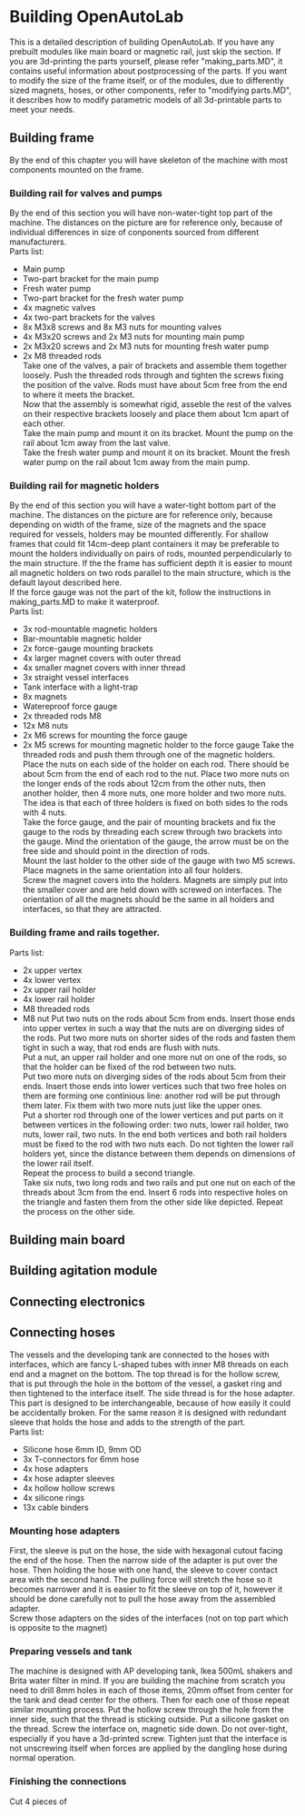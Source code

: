 # Building OpenAutoLab
This is a detailed description of building OpenAutoLab. If you have any prebuilt modules like main board or magnetic rail, just skip the section. If you are 3d-printing the parts yourself, please refer "making_parts.MD", it contains useful information about postprocessing of the parts. If you want to modify the size of the frame itself, or of the modules, due to differently sized magnets, hoses, or other components, refer to "modifying parts.MD", it describes how to modify parametric models of all 3d-printable parts to meet your needs.   
## Building frame
By the end of this chapter you will have skeleton of the machine with most components mounted on the frame.   
### Building rail for valves and pumps
By the end of this section you will have non-water-tight top part of the machine. The distances on the picture are for reference only, because of individual differences in size of conponents sourced from different manufacturers.    
Parts list:  
- Main pump  
- Two-part bracket for the main pump  
- Fresh water pump  
- Two-part bracket for the fresh water pump  
- 4x magnetic valves
- 4x two-part brackets for the valves  
- 8x M3x8 screws and 8x M3 nuts for mounting valves
- 4x M3x20 screws and 2x M3 nuts for mounting main pump
- 2x M3x20 screws and 2x M3 nuts for mounting fresh water pump
- 2x M8 threaded rods  
Take one of the valves, a pair of brackets and assemble them together loosely.
Push the threaded rods through and tighten the screws fixing the position of the valve. Rods must have about 5cm free from the end to where it meets the bracket.  
Now that the assembly is somewhat rigid, asseble the rest of the valves on their respective brackets loosely and place them about 1cm apart of each other.  
Take the main pump and mount it on its bracket. Mount the pump on the rail about 1cm away from the last valve.  
Take the fresh water pump and mount it on its bracket. Mount the fresh water pump on the rail about 1cm away from the main pump.   

### Building rail for magnetic holders
By the end of this section you will have a water-tight bottom part of the machine. The distances on the picture are for reference only, because depending on width of the frame, size of the magnets and the space required for vessels, holders may be mounted differently. For shallow frames that could fit 14cm-deep plant containers it may be preferable to mount the holders individually on pairs of rods, mounted perpendicularly to the main structure. If the the frame has sufficient depth it is easier to mount all magnetic holders on two rods parallel to the main structure, which is the default layout described here.  
If the force gauge was not the part of the kit, follow the instructions in making_parts.MD to make it waterproof.  
Parts list:  
- 3x rod-mountable magnetic holders
- Bar-mountable magnetic holder
- 2x force-gauge mounting brackets
- 4x larger magnet covers with outer thread
- 4x smaller magnet covers with inner thread
- 3x straight vessel interfaces  
- Tank interface with a light-trap
- 8x magnets
- Watereproof force gauge
- 2x threaded rods M8
- 12x M8 nuts
- 2x M6 screws for mounting the force gauge
- 2x M5 screws for mounting magnetic holder to the force gauge
Take the threaded rods and push them through one of the magnetic holders. Place the nuts on each side of the holder on each rod. There should be about 5cm from the end of each rod to the nut. Place two more nuts on the longer ends of the rods about 12cm from the other nuts, then another holder, then 4 more nuts, one more holder and two more nuts. The idea is that each of three holders is fixed on both sides to the rods with 4 nuts.  
Take the force gauge, and the pair of mounting brackets and fix the gauge to the rods by threading each screw through two brackets into the gauge. Mind the orientation of the gauge, the arrow must be on the free side and should point in the direction of rods.  
Mount the last holder to the other side of the gauge with two M5 screws.
Place magnets in the same orientation into all four holders.  
Screw the magnet covers into the holders. Magnets are simply put into the smaller cover and are held down with screwed on interfaces. The orientation of all the magnets should be the same in all holders and interfaces, so that they are attracted.  

### Building frame and rails together.  
Parts list:  
- 2x upper vertex
- 4x lower vertex
- 2x upper rail holder
- 4x lower rail holder
- M8 threaded rods
- M8 nut
Put two nuts on the rods about 5cm from ends. Insert those ends into upper vertex in such a way that the nuts are on diverging sides of the rods. Put two more nuts on shorter sides of the rods and fasten them tight in such a way, that rod ends are flush with nuts.  
Put a nut, an upper rail holder and one more nut on one of the rods, so that the holder can be fixed of the rod between two nuts.  
Put two more nuts on diverging sides of the rods about 5cm from their ends. Insert those ends into lower vertices such that two free holes on them are forming one continious line: another rod will be put through them later. Fix them with two more nuts just like the upper ones.  
Put a shorter rod through one of the lower vertices and put parts on it between vertices in the following order: two nuts, lower rail holder, two nuts, lower rail, two nuts. In the end both vertices and both rail holders must be fixed to the rod with two nuts each. Do not tighten the lower rail holders yet, since the distance between them depends on dimensions of the lower rail itself.  
Repeat the process to build a second triangle.  
Take six nuts, two long rods and two rails and put one nut on each of the threads about 3cm from the end. Insert 6 rods into respective holes on the triangle and fasten them from the other side like depicted. Repeat the process on the other side.  

## Building main board

## Building agitation module

## Connecting electronics  

## Connecting hoses
The vessels and the developing tank are connected to the hoses with interfaces, which are fancy L-shaped tubes with inner M8 threads on each end and a magnet on the bottom. The top thread is for the hollow screw, that is put through the hole in the bottom of the vessel, a gasket ring and then tightened to the interface itself.
The side thread is for the hose adapter. This part is designed to be interchangeable, because of how easily it could be accidentally broken. For the same reason it is designed with redundant sleeve that holds the hose and adds to the strength of the part.      
Parts list:
- Silicone hose 6mm ID, 9mm OD
- 3x T-connectors for 6mm hose
- 4x hose adapters
- 4x hose adapter sleeves
- 4x hollow hollow screws
- 4x silicone rings
- 13x cable binders
### Mounting hose adapters
First, the sleeve is put on the hose, the side with hexagonal cutout facing the end of the hose. Then the narrow side of the adapter is put over the hose. Then holding the hose with one hand, the sleeve to cover contact area with the second hand. The pulling force will stretch the hose so it becomes narrower and it is easier to fit the sleeve on top of it, however it should be done carefully not to pull the hose away from the assembled adapter.  
Screw those adapters on the sides of the interfaces (not on top part which is opposite to the magnet)
### Preparing vessels and tank  
The machine is designed with AP developing tank, Ikea 500mL shakers and Brita water filter in mind. If you are building the machine from scratch you need to drill 8mm holes in each of those items, 20mm offset from center for the tank and dead center for the others. Then for each one of those repeat similar mounting process. Put the hollow screw through the hole from the inner side, such that the thread is sticking outside. Put a silicone gasket on the thread. Screw the interface on, magnetic side down. Do not over-tight, especially if you have a 3d-printed screw. Tighten just that the interface is not unscrewing itself when forces are applied by the dangling hose during normal operation.
### Finishing the connections
Cut 4 pieces of
